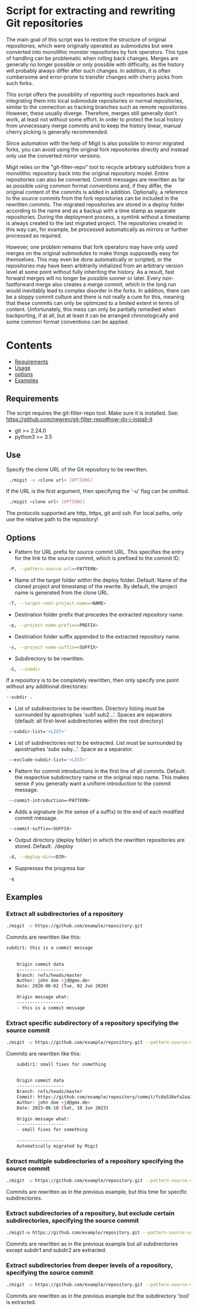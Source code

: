 # Script for extracting and rewriting Git repositories

The main goal of this script was to restore the structure of original repositories, which were originally operated as submodules but were converted into monolithic monster repositories by fork operators. This type of handling can be problematic when rolling back changes. Merges are generally no longer possible or only possible with difficulty, as the history will probably always differ after such changes. In addition, it is often cumbersome and error-prone to transfer changes with cherry picks from such forks.

This script offers the possibility of reporting such repositories back and integrating them into local submodule repositories or normal repositories, similar to the connection as tracking branches such as remote repositories. However, these usually diverge. Therefore, merges still generally don't work, at least not without some effort. In order to protect the local history from unnecessary merge commits and to keep the history linear, manual cherry picking is generally recommended.

Since automation with the help of Migit is also possible to mirror migrated forks, you can avoid using the original fork repositories directly and instead only use the converted mirror versions.

Migit relies on the "git-filter-repo" tool to recycle arbitrary subfolders from a monolithic repository back into the original repository model. Entire repositories can also be converted.
Commit messages are rewritten as far as possible using common format conventions and, if they differ, the original content of the commits is added in addition. Optionally, a reference to the source commits from the fork repositories can be included in the rewritten commits. The migrated repositories are stored in a deploy folder according to the name and as a backup with a time stamp as separate repositories. During the deployment process, a symlink without a timestamp is always created to the last migrated project. The repositories created in this way can, for example, be processed automatically as mirrors or further processed as required.

However, one problem remains that fork operators may have only used merges on the original submodules to make things supposedly easy for themselves. This may even be done automatically or scripted, or the repositories may have been arbitrarily initialized from an arbitrary version level at some point without fully inheriting the history. As a result, fast forward merges will no longer be possible sooner or later. Every non-fastforward merge also creates a merge commit, which in the long run would inevitably lead to complex disorder in the forks. In addition, there can be a sloppy commit culture and there is not really a cure for this, meaning that these commits can only be optimized to a limited extent in terms of content. Unfortunately, this mess can only be partially remedied when backporting, if at all, but at least it can be arranged chronologically and some common format conventions can be applied.


# Contents

  * [Requirements](#requirements)
  * [Usage](#Usage)
  * [options](#options)
  * [Examples](#examples)

## Requirements

The script requires the git-filter-repo tool. Make sure it is installed. See: https://github.com/newren/git-filter-repo#how-do-i-install-it
  * git >= 2.24.0
  * python3 >= 3.5

## Use
Specify the clone URL of the Git repository to be rewritten.
```bash
 ./migit -u <clone url> [OPTIONS]
```
If the URL is the first argument, then specifying the '-u' flag can be omitted.
```bash
 ./migit <clone url> [OPTIONS]
```
The protocols supported are http, https, git and ssh. For local paths, only use the relative path to the repository!

## Options
* Pattern for URL prefix for source commit URL. This specifies the entry for the link to the source commit, which is prefixed to the commit ID.
```bash
 -P, --pattern-source-url=<PATTERN>
```


* Name of the target folder within the deploy folder. Default: Name of the cloned project and timestamp of the rewrite. By default, the project name is generated from the clone URL.
```bash
 -T, --target-root-project-name=<NAME>
```


* Destination folder prefix that precedes the extracted repository name.
```bash
 -p, --project-name-prefix=<PREFIX>
```


* Destination folder suffix appended to the extracted repository name.
```bash
 -s, --project-name-suffix=<SUFFIX>
```


* Subdirectory to be rewritten.
```bash
 -S, --subdir
```
If a repository is to be completely rewritten, then only specify one point without any additional directories:
```bash
--subdir .
```

* List of subdirectories to be rewritten. Directory listing must be surrounded by apostrophes 'sub1 sub2...'.
Spaces are separators (default: all first-level subdirectories within the root directory)
```bash
 --subdir-list='<LIST>'
```


* List of subdirectories not to be extracted. List must be surrounded by apostrophes 'subx suby...'. Space as a separator.
```bash
 --exclude-subdir-list='<LIST>'
```


* Pattern for commit introductions in the first line of all commits. Default: the respective subdirectory name or the original repo name.
This makes sense if you generally want a uniform introduction to the commit message.
```bash
 --commit-introduction=<PATTERN>
```

* Adds a signature (in the sense of a suffix) to the end of each modified commit message.
```bash
 --commit-suffix=<SUFFIX>
```

* Output directory (deploy folder) in which the rewritten repositories are stored. Default: ./deploy
```bash
 -d, --deploy-dir=<DIR>
```

* Suppresses the progress bar
```bash
 -q
```


## Examples

### Extract all subdirectories of a repository
```bash
./migit -u https://github.com/example/repository.git
```
Commits are rewritten like this:
```bash
subdir1: this is a commit message
    
    
    Origin commit data
    ------------------
    Branch: refs/heads/master
    Author: john doe <jd@gmx.de>
    Date: 2020-06-02 (Tue, 02 Jun 2020)
    
    Origin message what:
    ------------------
    - this is a commit message
```

### Extract specific subdirectory of a repository specifying the source commit
```bash
./migit -u https://github.com/example/repository.git --pattern-source-url=https://github.com/example/repository/commit --subdir subdir1 --commit-suffix=' Automatically migrated by Migit'
```
Commits are rewritten like this:
```bash
    subdir1: small fixes for something
    
    
    Origin commit data
    ------------------
    Branch: refs/heads/master
    Commit: https://github.com/example/repository/commit/fc0a536efa2aa3598c294b2c9030d2844f970be9
    Author: john doe <jd@gmx.de>
    Date: 2023-06-10 (Sat, 10 Jun 2023)
    
    Origin message what:
    ------------------
    - small fixes for something
    
    ------------------
    Automatically migrated by Migit

```

### Extract multiple subdirectories of a repository specifying the source commit
```bash
./migit -u https://github.com/example/repository.git --pattern-source-url=https://github.com/example/repository/commit --subdir-list='subdir1 subdir2'
```
Commits are rewritten as in the previous example, but this time for specific subdirectories.


### Extract subdirectories of a repository, but exclude certain subdirectories, specifying the source commit
```bash
./migit-u https://github.com/example/repository.git --pattern-source-url=https://github.com/example/repository/commit --exclude-subdir-list='subdir1 subdir2 '
```
Commits are rewritten as in the previous example but all subdirectories except subdir1 and subdir2 are extracted.


### Extract subdirectories from deeper levels of a repository, specifying the source commit
```bash
./migit -u https://github.com/example/repository.git --pattern-source-url=https://github.com/example/repository/commit --subdir subdir1/nextdir/tool
```
Commits are rewritten as in the previous example but the subdirectory 'tool' is extracted.